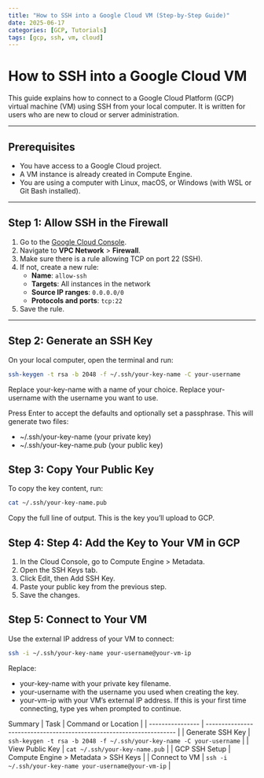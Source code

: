 ```yaml
---
title: "How to SSH into a Google Cloud VM (Step-by-Step Guide)"
date: 2025-06-17
categories: [GCP, Tutorials]
tags: [gcp, ssh, vm, cloud]
---
```


# How to SSH into a Google Cloud VM

This guide explains how to connect to a Google Cloud Platform (GCP) virtual machine (VM) using SSH from your local computer. It is written for users who are new to cloud or server administration.

---

## Prerequisites

- You have access to a Google Cloud project.
- A VM instance is already created in Compute Engine.
- You are using a computer with Linux, macOS, or Windows (with WSL or Git Bash installed).

---

## Step 1: Allow SSH in the Firewall

1. Go to the [Google Cloud Console](https://console.cloud.google.com).
2. Navigate to **VPC Network** > **Firewall**.
3. Make sure there is a rule allowing TCP on port 22 (SSH).
4. If not, create a new rule:
   - **Name**: `allow-ssh`
   - **Targets**: All instances in the network
   - **Source IP ranges**: `0.0.0.0/0`
   - **Protocols and ports**: `tcp:22`
5. Save the rule.

---

## Step 2: Generate an SSH Key

On your local computer, open the terminal and run:

```bash
ssh-keygen -t rsa -b 2048 -f ~/.ssh/your-key-name -C your-username
```

Replace your-key-name with a name of your choice.
Replace your-username with the username you want to use.

Press Enter to accept the defaults and optionally set a passphrase. This will generate two files:
- ~/.ssh/your-key-name (your private key)
- ~/.ssh/your-key-name.pub (your public key)

## Step 3: Copy Your Public Key
To copy the key content, run:
```bash
cat ~/.ssh/your-key-name.pub
```
Copy the full line of output. This is the key you’ll upload to GCP.

## Step 4: Step 4: Add the Key to Your VM in GCP

1. In the Cloud Console, go to Compute Engine > Metadata.
2. Open the SSH Keys tab.
3. Click Edit, then Add SSH Key.
4. Paste your public key from the previous step.
5. Save the changes.

## Step 5: Connect to Your VM
Use the external IP address of your VM to connect:
```bash
ssh -i ~/.ssh/your-key-name your-username@your-vm-ip
```

Replace:
- your-key-name with your private key filename.
- your-username with the username you used when creating the key.
- your-vm-ip with your VM’s external IP address.
If this is your first time connecting, type yes when prompted to continue.


Summary
| Task             | Command or Location                                                  |
| ---------------- | -------------------------------------------------------------------- |
| Generate SSH Key | `ssh-keygen -t rsa -b 2048 -f ~/.ssh/your-key-name -C your-username` |
| View Public Key  | `cat ~/.ssh/your-key-name.pub`                                       |
| GCP SSH Setup    | Compute Engine > Metadata > SSH Keys                                 |
| Connect to VM    | `ssh -i ~/.ssh/your-key-name your-username@your-vm-ip`               |
